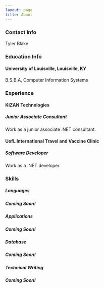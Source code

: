 ```yaml
---
layout: page
title: About
---
```


### Contact Info
<p>Tyler Blake</p>
<p></p>



### Education Info
<h4>University of Louisville, Louisville, KY</h4>
<p>B.S.B.A, Computer Information Systems</p>

### Experience

<h4>KiZAN Technologies</h4>
<h5>Junior Associate Consultant</h5>
<p>Work as a junior associate .NET consultant.</p>
<h4>UofL International Travel and Vaccine Clinic</h4>
<h5>Software Developer</h5>
<p>Work as a .NET developer.</p>


### Skills
<h5>Languages<h5>
<p>Coming Soon!</p>
<h5>Applications<h5>
<p>Coming Soon!</p>
<h5>Database<h5>
<p>Coming Soon!</p>
<h5>Technical Writing<h5>
<p>Coming Soon!</p>